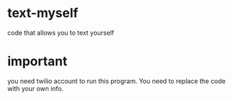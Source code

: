 # text-myself
code that allows you to text yourself

# important
you need twilio account to run this program. You need to replace the code with your own info.
